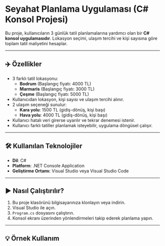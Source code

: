 # Seyahat Planlama Uygulaması (C# Konsol Projesi)

Bu proje, kullanıcıların 3 günlük tatil planlamalarına yardımcı olan bir **C# konsol uygulamasıdır**. Lokasyon seçimi, ulaşım tercihi ve kişi sayısına göre toplam tatil maliyetini hesaplar.

---

## ✈️ Özellikler

- 3 farklı tatil lokasyonu:
  - **Bodrum** (Başlangıç fiyatı: 4000 TL)
  - **Marmaris** (Başlangıç fiyatı: 3000 TL)
  - **Çeşme** (Başlangıç fiyatı: 5000 TL)
- Kullanıcıdan lokasyon, kişi sayısı ve ulaşım tercihi alınır.
- 2 ulaşım seçeneği sunulur:
  - **Kara yolu**: 1500 TL (gidiş-dönüş, kişi başı)
  - **Hava yolu**: 4000 TL (gidiş-dönüş, kişi başı)
- Kullanıcı hatalı veri girerse uyarılır ve tekrar denemesi istenir.
- Kullanıcı farklı tatiller planlamak isteyebilir, uygulama döngüsel çalışır.

---

## 🛠️ Kullanılan Teknolojiler

- **Dil**: C#
- **Platform**: .NET Console Application
- **Geliştirme Ortamı**: Visual Studio veya Visual Studio Code

---

## ▶️ Nasıl Çalıştırılır?

1. Bu proje klasörünü bilgisayarınıza klonlayın veya indirin.
2. Visual Studio ile açın.
3. `Program.cs` dosyasını çalıştırın.
4. Konsol ekranı üzerinden yönlendirmeleri takip ederek planlama yapın.

---

## 💡 Örnek Kullanım

